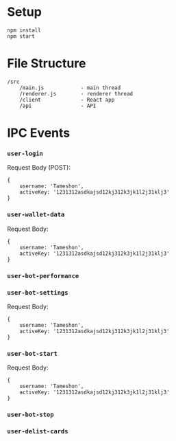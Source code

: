 # Setup

```
npm install
npm start
```

# File Structure

```
/src
	/main.js			- main thread
	/renderer.js 		- renderer thread
	/client 			- React app
	/api				- API
```

# IPC Events

### `user-login` 

Request Body (POST):
```
{
	username: 'Tameshon',
	activeKey: '1231312asdkajsd12kj312k3jk1l2j31klj3'
}
```
### `user-wallet-data`
Request Body:
```
{
	username: 'Tameshon',
	activeKey: '1231312asdkajsd12kj312k3jk1l2j31klj3'
}
```
### `user-bot-performance`

### `user-bot-settings`
Request Body:
```
{
	username: 'Tameshon',
	activeKey: '1231312asdkajsd12kj312k3jk1l2j31klj3'
}
```
### `user-bot-start`
Request Body:
```
{
	username: 'Tameshon',
	activeKey: '1231312asdkajsd12kj312k3jk1l2j31klj3'
}
```
### `user-bot-stop`

### `user-delist-cards`